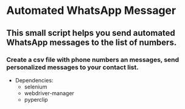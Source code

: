 # Automated WhatsApp Messager

## This small script helps you send automated WhatsApp messages to the list of numbers.

### Create a csv file with phone numbers an messages, send personalized messages to your contact list.

- Dependencies:
    - selenium
    - webdriver-manager
    - pyperclip

